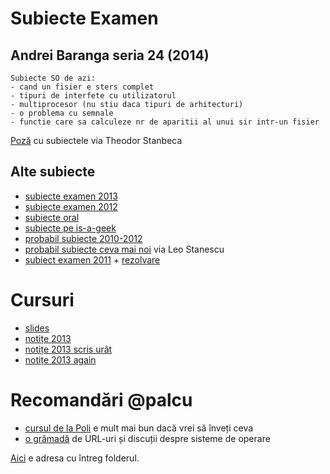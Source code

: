 # Subiecte Examen

## Andrei Baranga seria 24 (2014)

```
Subiecte SO de azi:
- cand un fisier e sters complet
- tipuri de interfete cu utilizatorul
- multiprocesor (nu stiu daca tipuri de arhitecturi)
- o problema cu semnale
- functie care sa calculeze nr de aparitii al unui sir intr-un fisier
```

[Poză](https://www.dropbox.com/s/1cn4wu5n8kv5frw/subiect_examen_2015.jpg?dl=0) cu subiectele via Theodor Stanbeca

## Alte subiecte

* [subiecte examen 2013](https://www.dropbox.com/s/ll82pfkopgi3q57/subiecte_examen_2013.txt?dl=0)
* [subiecte examen 2012](https://www.dropbox.com/s/pd50ijoozna0s0k/subiecte_examen_2012.pdf?dl=0)
* [subiecte oral](https://www.dropbox.com/sh/zgehw54xqqt2yy9/AABeq3DIgWz0wldQ09BrTfq_a?dl=0)
* [subiecte pe is-a-geek](http://fmi.is-a-geek.net/index.php/Sisteme_de_operare_%28Andrei_Baranga%29#Cursuri)
* [probabil subiecte 2010-2012](https://www.dropbox.com/s/x200dlay1g7849b/subiecte_vechi.txt?dl=0)
* [probabil subiecte ceva mai noi](https://www.dropbox.com/s/gkq0tia7a73h9w4/alte_subiecte.txt?dl=0) via Leo Stanescu
* [subiect examen 2011](https://www.dropbox.com/s/8rztqwl0k2owuk2/subiect_examen_2011.jpg?dl=0) + [rezolvare](https://www.dropbox.com/s/5zu9mtnrahicqpz/rezolvare_subiect_2011.txt?dl=0)

# Cursuri

* [slides](https://www.dropbox.com/sh/dwml865r63x5soq/AACBBCl08v-ycJo4PzqToZB-a?dl=0)
* [notițe 2013](https://www.dropbox.com/sh/mume4oo6rc4jhnh/AAClbYH4clSsmug4SXUQWmnWa?dl=0)
* [notițe 2013 scris urât](https://www.dropbox.com/s/l6bn0sevg6p6kg6/curs_2013_scris_urat.pdf?dl=0)
* [notițe 2013 again](https://www.dropbox.com/sh/mume4oo6rc4jhnh/AAClbYH4clSsmug4SXUQWmnWa?dl=0)

# Recomandări @palcu

* [cursul de la Poli](http://ocw.cs.pub.ro/courses/so) e mult mai bun dacă vrei să înveți ceva
* [o grămadă](https://hn.algolia.com/?query=operating%20system&sort=byPopularity&prefix&page=0&dateRange=all&type=story) de URL-uri și discuții despre sisteme de operare

[Aici](https://www.dropbox.com/sh/n8107fznkb8zboa/AABennEy8Xg7mbWB-DtGBA6Ma?dl=0) e adresa cu întreg folderul.
